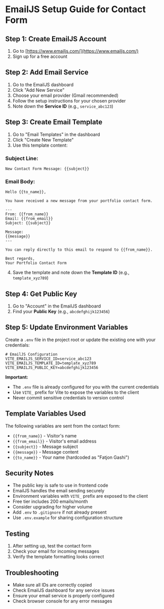 # EmailJS Setup Guide for Contact Form

## Step 1: Create EmailJS Account

1. Go to [https://www.emailjs.com/](https://www.emailjs.com/)
2. Sign up for a free account

## Step 2: Add Email Service

1. Go to the EmailJS dashboard
2. Click "Add New Service"
3. Choose your email provider (Gmail recommended)
4. Follow the setup instructions for your chosen provider
5. Note down the **Service ID** (e.g., `service_abc123`)

## Step 3: Create Email Template

1. Go to "Email Templates" in the dashboard
2. Click "Create New Template"
3. Use this template content:

### Subject Line:

```
New Contact Form Message: {{subject}}
```

### Email Body:

```
Hello {{to_name}},

You have received a new message from your portfolio contact form.

---
From: {{from_name}}
Email: {{from_email}}
Subject: {{subject}}

Message:
{{message}}
---

You can reply directly to this email to respond to {{from_name}}.

Best regards,
Your Portfolio Contact Form
```

4. Save the template and note down the **Template ID** (e.g., `template_xyz789`)

## Step 4: Get Public Key

1. Go to "Account" in the EmailJS dashboard
2. Find your **Public Key** (e.g., `abcdefghijk123456`)

## Step 5: Update Environment Variables

Create a `.env` file in the project root or update the existing one with your credentials:

```env
# EmailJS Configuration
VITE_EMAILJS_SERVICE_ID=service_abc123
VITE_EMAILJS_TEMPLATE_ID=template_xyz789
VITE_EMAILJS_PUBLIC_KEY=abcdefghijk123456
```

**Important:**

- The `.env` file is already configured for you with the current credentials
- Use `VITE_` prefix for Vite to expose the variables to the client
- Never commit sensitive credentials to version control

## Template Variables Used

The following variables are sent from the contact form:

- `{{from_name}}` - Visitor's name
- `{{from_email}}` - Visitor's email address
- `{{subject}}` - Message subject
- `{{message}}` - Message content
- `{{to_name}}` - Your name (hardcoded as "Fatjon Gashi")

## Security Notes

- The public key is safe to use in frontend code
- EmailJS handles the email sending securely
- Environment variables with `VITE_` prefix are exposed to the client
- Free tier includes 200 emails/month
- Consider upgrading for higher volume
- Add `.env` to `.gitignore` if not already present
- Use `.env.example` for sharing configuration structure

## Testing

1. After setting up, test the contact form
2. Check your email for incoming messages
3. Verify the template formatting looks correct

## Troubleshooting

- Make sure all IDs are correctly copied
- Check EmailJS dashboard for any service issues
- Ensure your email service is properly configured
- Check browser console for any error messages
